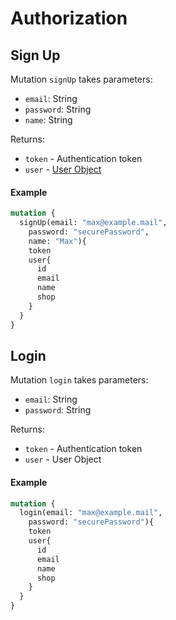 # Authorization
## Sign Up
 
Mutation `signUp` takes parameters:

- `email`: String
- `password`: String
- `name`: String

Returns:

- `token` - Authentication token
- `user` - [User Object](https://record-shop.stoplight.io/docs/record-shop-server/docs/Mutations/Authorization.md#sign-up)

#### Example

```graphql
mutation {
  signUp(email: "max@example.mail",
    password: "securePassword",
    name: "Max"){
    token
    user{
      id
      email
      name
      shop
    }
  }
}
```
## Login
 
Mutation `login` takes parameters:

- `email`: String
- `password`: String

Returns:

- `token` - Authentication token
- `user` - User Object

#### Example

```graphql
mutation {
  login(email: "max@example.mail",
    password: "securePassword"){
    token
    user{
      id
      email
      name
      shop
    }
  }
}
```